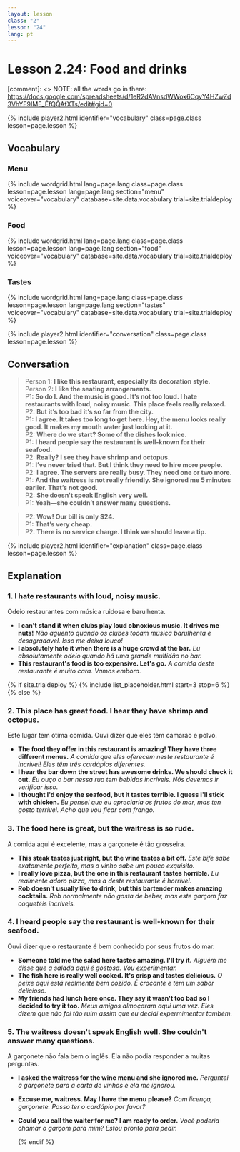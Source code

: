 ```yaml
---
layout: lesson
class: "2"
lesson: "24"
lang: pt
---
```



# Lesson 2.24: Food and drinks  

[comment]: <> NOTE: all the words go in there: https://docs.google.com/spreadsheets/d/1eR2dAVnsdWWox6CqvY4HZwZd3VhYF9IME_EfQQAfXTs/edit#gid=0

{% include player2.html identifier="vocabulary" class=page.class lesson=page.lesson %}
## Vocabulary 

### Menu

{% include wordgrid.html lang=page.lang
		class=page.class 
		lesson=page.lesson 
		lang=page.lang
		section="menu"
		voiceover="vocabulary"
		database=site.data.vocabulary 
		trial=site.trialdeploy %}    

### Food
{% include wordgrid.html lang=page.lang
		class=page.class 
		lesson=page.lesson 
		lang=page.lang
		section="food"
		voiceover="vocabulary"
		database=site.data.vocabulary 
		trial=site.trialdeploy %}    

### Tastes
{% include wordgrid.html lang=page.lang
		class=page.class 
		lesson=page.lesson 
		lang=page.lang
		section="tastes"
		voiceover="vocabulary"
		database=site.data.vocabulary 
		trial=site.trialdeploy %}     


{% include player2.html identifier="conversation" class=page.class lesson=page.lesson %}

## Conversation

> Person 1: **I like this restaurant, especially its decoration style.**   
> Person 2: **I like the seating arrangements.**    
> P1: **So do I. And the music is good. It’s not too loud. I hate restaurants with loud, noisy music. This place feels really relaxed.**    
> P2: **But it’s too bad it’s so far from the city.**  
> P1: **I agree. It takes too long to get here. Hey, the menu looks really good. It makes my mouth water just looking at it.**  
> P2: **Where do we start? Some of the dishes look nice.**  
> P1: **I heard people say the restaurant is well-known for their seafood.**    
> P2: **Really? I see they have shrimp and octopus.**  
> P1: **I’ve never tried that. But I think they need to hire more people.**  
> P2: **I agree. The servers are really busy. They need one or two more.**  
> P1: **And the waitress is not really friendly. She ignored me 5 minutes earlier. That’s not good.**    
> P2: **She doesn't speak English very well.**  
> P1: **Yeah—she couldn’t answer many questions.** 


> P2: **Wow! Our bill is only $24.**  
> P1: **That’s very cheap.**    
> P2: **There is no service charge. I think we should leave a tip.**  

{% include player2.html identifier="explanation" class=page.class lesson=page.lesson %}
 

## Explanation
### 1.  I hate restaurants with loud, noisy music.
Odeio restaurantes com música ruidosa e barulhenta.
- **I can't stand it when clubs play loud obnoxious music. It drives me nuts!** *Não aguento quando os clubes tocam música barulhenta e desagradável. Isso me deixa louco!*
- **I absolutely hate it when there is a huge crowd at the bar.** *Eu absolutamente odeio quando há uma grande multidão no bar.*
- **This restaurant's food is too expensive. Let's go.** *A comida deste restaurante é muito cara. Vamos embora.*


{% if site.trialdeploy %}
  {% include list_placeholder.html start=3 stop=6 %}
  {% else %}


### 2. This place has great food. I hear they have shrimp and octopus.

Este lugar tem ótima comida. Ouvi dizer que eles têm camarão e polvo.
- **The food they offer in this restaurant is amazing! They have three different menus.** *A comida que eles oferecem neste restaurante é incrível! Eles têm três cardápios diferentes.*
- **I hear the bar down the street has awesome drinks. We should check it out.** *Eu ouço o bar nessa rua tem bebidas incríveis. Nós devemos ir verificar isso.*
- **I thought I'd enjoy the seafood, but it tastes terrible. I guess I'll stick with chicken.** *Eu pensei que eu apreciaria os frutos do mar, mas ten gosto terrível. Acho que vou ficar com frango.*

### 3. The food here is great, but the waitress is so rude. 

A comida aqui é excelente, mas a garçonete é tão grosseira.
- **This steak tastes just right, but the wine tastes a bit off.** *Este bife sabe exatamente perfeito, mas o vinho sabe um pouco exquisito.*
- **I really love pizza, but the one in this restaurant tastes horrible.** *Eu realmente adoro pizza, mas a deste restaurante é horrível.*
- **Rob doesn't usually like to drink, but this bartender makes amazing cocktails.** *Rob normalmente não gosta de beber, mas este garçom faz coquetéis incríveis.*


### 4. I heard people say the restaurant is well-known for their seafood.

Ouvi dizer que o restaurante é bem conhecido por seus frutos do mar.
- **Someone told me the salad here tastes amazing. I'll try it.** *Alguém me disse que a salada aqui é gostosa. Vou experimentar.*
- **The fish here is really well cooked. It's crisp and tastes delicious.** *O peixe aqui está realmente bem cozido. É crocante e tem um sabor delicioso.*
- **My friends had lunch here once. They say it wasn't too bad so I decided to try it too.** *Meus amigos almoçaram aqui uma vez. Eles dizem que não foi tão ruim assim que eu decidi expermimentar também.*

### 5. The waitress doesn't speak English well. She couldn't answer many questions.

A garçonete não fala bem o inglês. Ela não podia responder a muitas perguntas.
- **I asked the waitress for the wine menu and she ignored me.** *Perguntei à garçonete para a carta de vinhos e ela me ignorou.*
- **Excuse me, waitress. May I have the menu please?** *Com licença, garçonete. Posso ter o cardápio por favor?*
- **Could you call the waiter for me? I am ready to order.** *Você poderia chamar o garçom para mim? Estou pronto para pedir.*

  {% endif %}
